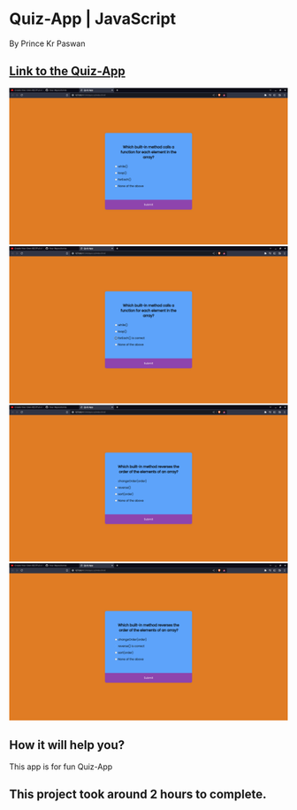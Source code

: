 # Quiz-App | JavaScript

By Prince Kr Paswan

## [Link to the Quiz-App](https://quiz-aappp.netlify.app/)

![Completed Website](./q1.png)
![](./q2.png)
![](./q3.png)
![](./q4.png)





## How it will help you?

This app is for fun Quiz-App

## This project took around 2 hours to complete.